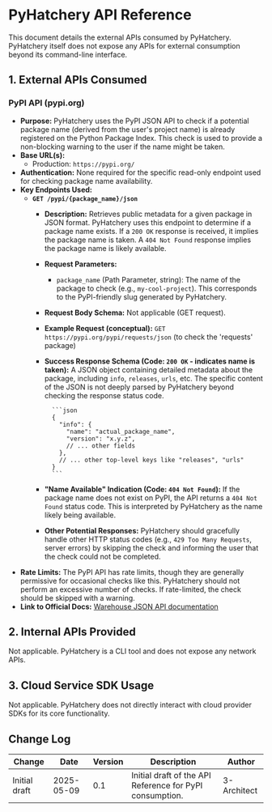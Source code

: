 # PyHatchery API Reference

This document details the external APIs consumed by PyHatchery. PyHatchery itself does not expose any APIs for external consumption beyond its command-line interface.

## 1. External APIs Consumed

### PyPI API (pypi.org)

* **Purpose:** PyHatchery uses the PyPI JSON API to check if a potential package name (derived from the user's project name) is already registered on the Python Package Index. This check is used to provide a non-blocking warning to the user if the name might be taken.
* **Base URL(s):**
  * Production: `https://pypi.org/`
* **Authentication:** None required for the specific read-only endpoint used for checking package name availability.
* **Key Endpoints Used:**
  * **`GET /pypi/{package_name}/json`**
    * **Description:** Retrieves public metadata for a given package in JSON format. PyHatchery uses this endpoint to determine if a package name exists. If a `200 OK` response is received, it implies the package name is taken. A `404 Not Found` response implies the package name is likely available.
    * **Request Parameters:**
      * `package_name` (Path Parameter, string): The name of the package to check (e.g., `my-cool-project`). This corresponds to the PyPI-friendly slug generated by PyHatchery.
    * **Request Body Schema:** Not applicable (GET request).
    * **Example Request (conceptual):**
            `GET https://pypi.org/pypi/requests/json` (to check the 'requests' package)
    * **Success Response Schema (Code: `200 OK` - indicates name is taken):**
            A JSON object containing detailed metadata about the package, including `info`, `releases`, `urls`, etc. The specific content of the JSON is not deeply parsed by PyHatchery beyond checking the response status code.

            ```json
            {
              "info": {
                "name": "actual_package_name",
                "version": "x.y.z",
                // ... other fields
              },
              // ... other top-level keys like "releases", "urls"
            }
            ```

    * **"Name Available" Indication (Code: `404 Not Found`):**
            If the package name does not exist on PyPI, the API returns a `404 Not Found` status code. This is interpreted by PyHatchery as the name likely being available.
    * **Other Potential Responses:** PyHatchery should gracefully handle other HTTP status codes (e.g., `429 Too Many Requests`, server errors) by skipping the check and informing the user that the check could not be completed.
* **Rate Limits:** The PyPI API has rate limits, though they are generally permissive for occasional checks like this. PyHatchery should not perform an excessive number of checks. If rate-limited, the check should be skipped with a warning.
* **Link to Official Docs:** [Warehouse JSON API documentation](https://warehouse.pypa.io/api-reference/json.html)

## 2. Internal APIs Provided

Not applicable. PyHatchery is a CLI tool and does not expose any network APIs.

## 3. Cloud Service SDK Usage

Not applicable. PyHatchery does not directly interact with cloud provider SDKs for its core functionality.

## Change Log

| Change        | Date       | Version | Description                                             | Author      |
| ------------- | ---------- | ------- | ------------------------------------------------------- | ----------- |
| Initial draft | 2025-05-09 | 0.1     | Initial draft of the API Reference for PyPI consumption. | 3-Architect |
